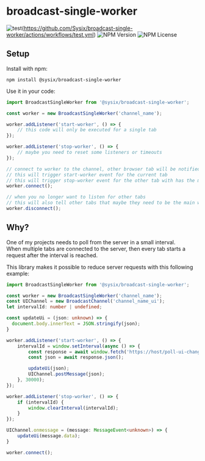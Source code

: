 # broadcast-single-worker

![test](https://github.com/Sysix/broadcast-single-worker/actions/workflows/test.yml/badge.svg)(https://github.com/Sysix/broadcast-single-worker/actions/workflows/test.yml)
![NPM Version](https://img.shields.io/npm/v/%40sysix%2Fbroadcast-single-worker)
![NPM License](https://img.shields.io/npm/l/!%5BNPM%20Version%5D(https%3A%2F%2Fimg.shields.io%2Fnpm%2Fv%2F%2540sysix%252Fbroadcast-single-worker))

## Setup

Install with npm:

`npm install @sysix/broadcast-single-worker`

Use it in your code:

```typescript
import BroadcastSingleWorker from '@sysix/broadcast-single-worker';

const worker = new BroadcastSingleWorker('channel_name');

worker.addListener('start-worker', () => {
    // this code will only be executed for a single tab
});

worker.addListener('stop-worker', () => {
    // maybe you need to reset some listeners or timeouts
});

// connect to worker to the channel, other browser tab will be notified
// this will trigger start-worker event for the current tab
// this will trigger stop-worker event for the other tab with has the main worker
worker.connect();

// when you no longer want to listen for other tabs
// this will also tell other tabs that maybe they need to be the main worker
worker.disconnect();
```


## Why?

One of my projects needs to poll from the server in a small interval.  
When multiple tabs are connected to the server, then every tab starts a request after the interval is reached.

This library makes it possible to reduce server requests with this following example:

```typescript 
import BroadcastSingleWorker from '@sysix/broadcast-single-worker';

const worker = new BroadcastSingleWorker('channel_name');
const UIChannel = new BroadcastChannel('channel_name_ui');
let intervalId: number | undefined;

const updateUi = (json: unknown) => {
  document.body.innerText = JSON.stringify(json);
}

worker.addListener('start-worker', () => {
    intervalId = window.setInterval(async () => {
        const response = await window.fetch('https://host/poll-ui-changes');
        const json = await response.json();

        updateUi(json);
        UIChannel.postMessage(json);
    }, 30000);
});

worker.addListener('stop-worker', () => {
    if (intervalId) {
        window.clearInterval(intervalId);
    }
});

UIChannel.onmessage = (message: MessageEvent<unknown>) => {
    updateUi(message.data);
}

worker.connect();
```